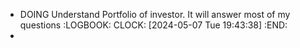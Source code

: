- DOING Understand Portfolio of investor. It will answer most of my questions 
  :LOGBOOK:
  CLOCK: [2024-05-07 Tue 19:43:38]
  :END:
-